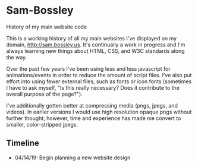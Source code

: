 # Sam-Bossley
History of my main website code

This is a working history of all my main websites I've displayed on my domain, http://sam.bossley.us. It's continually a work in progress and I'm always learning new things about HTML, CSS, and W3C standards along the way.

Over the past few years I've been using less and less javascript for animations/events in order to reduce the amount of script files. I've also put effort into using fewer external files, such as fonts or icon fonts (sometimes I have to ask myself, "Is this really necessary? Does it contribute to the overall purpose of the page?").

I've additionally gotten better at compressing media (pngs, jpegs, and videos). In earlier versions I would use high resolution opaque pngs without further thought; however, time and experience has made me convert to smaller, color-stripped jpegs.

## Timeline

 - 04/14/19: Begin planning a new website design

